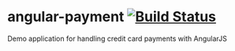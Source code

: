 # angular-payment [![Build Status](https://travis-ci.org/bendrucker/angular-payment.svg?branch=master)](https://travis-ci.org/bendrucker/angular-payment)
Demo application for handling credit card payments with AngularJS
